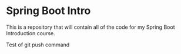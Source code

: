 # Spring Boot Intro

This is a repository that will contain all of the code for my Spring Boot Introduction course.

Test of git push command